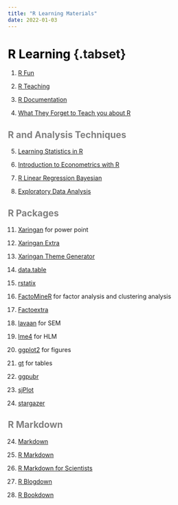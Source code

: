```yaml
---
title: "R Learning Materials"
date: 2022-01-03
---
```


# <font color= "black"> R Learning </font> {.tabset}

1.  [R Fun](https://rfun.library.duke.edu)

2.  [R Teaching](https://education.rstudio.com/teach/tools/)

3.  [R Documentation](https://www.rdocumentation.org/?=ggplot&=%s)

4.  [What They Forget to Teach you about R](https://rstats.wtf)

## <font color = "gray"> R and Analysis Techniques</font>

5.  [Learning Statistics in R](https://ademos.people.uic.edu/index.html)

6.  [Introduction to Econometrics with R](https://www.econometrics-with-r.org/index.html)

7.  [R Linear Regression Bayesian](https://www.rensvandeschoot.com/tutorials/r-linear-regression-bayesian-using-brms/)

8.  [Exploratory Data Analysis](https://edav.info/mosaic.html)

## <font color = "gray">R Packages</font>

11. [Xaringan](https://bookdown.org/yihui/rmarkdown/xaringan.html) for power point

12. [Xaringan Extra](https://pkg.garrickadenbuie.com/xaringanExtra/#/README?id=xaringanextra)

13. [Xaringan Theme Generator](https://pkg.garrickadenbuie.com/xaringanthemer/articles/xaringanthemer.html)

14. [data.table](https://cran.r-project.org/web/packages/data.table/vignettes/datatable-intro.html)

15. [rstatix](https://www.rdocumentation.org/packages/rstatix/versions/0.7.0)

16. [FactoMineR](http://factominer.free.fr/factomethods/index.html) for factor analysis and clustering analysis

17. [Factoextra](http://www.sthda.com/english/wiki/factoextra-r-package-easy-multivariate-data-analyses-and-elegant-visualization)

18. [lavaan](https://lavaan.ugent.be) for SEM

19. [lme4](https://www.rensvandeschoot.com/tutorials/lme4/) for HLM

20. [ggplot2](https://ggplot2-book.org) for figures

21. [gt](https://gt.rstudio.com/articles/intro-creating-gt-tables.html) for tables

22. [ggpubr](https://rpkgs.datanovia.com/ggpubr/index.html)

23. [sjPlot](https://strengejacke.github.io/sjPlot/)

24. [stargazer](https://www.princeton.edu/~otorres/NiceOutputR.pdf)

## <font color = "gray">R Markdown</font>

24. [Markdown](https://www.markdownguide.org/basic-syntax/)

25. [R Markdown](https://bookdown.org/yihui/rmarkdown/yihui-xie.html)

26. [R Markdown for Scientists](https://rmd4sci.njtierney.com)

27. [R Blogdown](https://bookdown.org/yihui/blogdown/)

28. [R Bookdown](https://bookdown.org/yihui/bookdown/)
